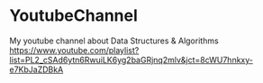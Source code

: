 # YoutubeChannel
My youtube channel about Data Structures &amp; Algorithms
https://www.youtube.com/playlist?list=PL2_cSAd6ytn6RwuiLK6yg2baGRjnq2mlv&jct=8cWU7hnkxy-e7KbJaZDBkA
